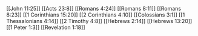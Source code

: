 [[John 11:25]]
[[Acts 23:8]]
[[Romans 4:24]]
[[Romans 8:11]]
[[Romans 8:23]]
[[1 Corinthians 15:20]]
[[2 Corinthians 4:10]]
[[Colossians 3:1]]
[[1 Thessalonians 4:14]]
[[2 Timothy 4:8]]
[[Hebrews 2:14]]
[[Hebrews 13:20]]
[[1 Peter 1:3]]
[[Revelation 1:18]]
